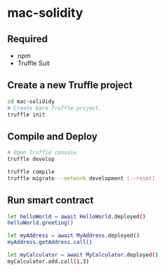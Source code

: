 # mac-solidity

## Required 
* npm
* Truffle Suit

## Create a new Truffle project
```bash
cd mac-solididy
# Create bare Truffle project.
truffle init 
```

## Compile and Deploy
```bash
# Open Truffle console
truffle develop

truffle compile
truffle migrate --network development [--reset]
```

## Run smart contract
```bash
let helloWorld = await HelloWorld.deployed()
helloWorld.greeting()

let myAddress = await MyAddress.deployed()
myAddress.getAddress.call()

let myCalculator = await MyCalculator.deployed()
myCalculator.add.call(1,3)
```